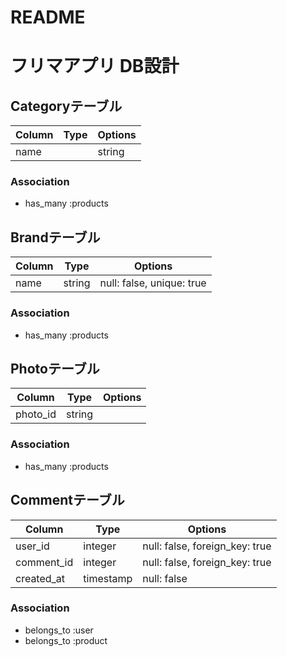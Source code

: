 # README

# フリマアプリ DB設計

## Categoryテーブル
|Column|Type|Options|
|------|----|-------|
|name||string|null: false, unique: true|
### Association
- has_many :products


## Brandテーブル
|Column|Type|Options|
|------|----|-------|
|name|string|null: false, unique: true|
### Association
- has_many :products


## Photoテーブル
|Column|Type|Options|
|------|----|-------|
|photo_id|string|
### Association
- has_many :products


##  Commentテーブル
|Column|Type|Options|
|------|----|-------|
|user_id|integer|null: false, foreign_key: true|
|comment_id|integer|null: false, foreign_key: true|
|created_at|timestamp|null: false|
### Association
- belongs_to :user
- belongs_to :product


